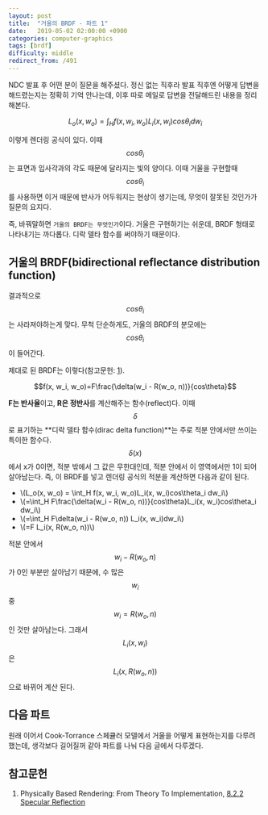 ```yaml
---
layout: post
title:  "거울의 BRDF - 파트 1"
date:   2019-05-02 02:00:00 +0900
categories: computer-graphics
tags: [brdf]
difficulty: middle
redirect_from: /491
---
```

NDC 발표 후 어떤 분이 질문을 해주셨다. 정신 없는 직후라 발표 직후엔 어떻게 답변을 해드렸는지는 정확히 기억 안나는데, 이후 따로 메일로 답변을 전달해드린 내용을 정리해본다.

$$L_o(x, w_o) = \int_H f(x, w_i, w_o)L_i(x, w_i)cos\theta_i dw_i$$

이렇게 렌더링 공식이 있다. 이때 $$cos\theta_i$$는 표면과 입사각과의 각도 때문에 달라지는 빛의 양이다. 이때 거울을 구현할때 $$cos\theta_i$$를 사용하면 이거 때문에 반사가 어두워지는 현상이 생기는데, 무엇이 잘못된 것인가가 질문의 요지다.

즉, 바꿔말하면 `거울의 BRDF는 무엇인가`이다. 거울은 구현하기는 쉬운데, BRDF 형태로 나타내기는 까다롭다. 디락 델타 함수를 써야하기 때문이다.

## 거울의 BRDF(bidirectional reflectance distribution function)

결과적으로 $$cos\theta_i$$는 사라져야하는게 맞다. 무척 단순하게도, 거울의 BRDF의 분모에는 $$cos\theta_i$$이 들어간다.

제대로 된 BRDF는 이렇다(참고문헌: [1][1]).

$$f(x, w_i, w_o)=F\frac{\delta(w_i - R(w_o, n))}{cos\theta}$$

**F는 반사율**이고, **R은 정반사**를 계산해주는 함수(reflect)다. 이때 $$\delta$$로 표기하는 **디락 델타 함수(dirac delta function)**는 주로 적분 안에서만 쓰이는 특이한 함수다. $$\delta(x)$$에서 x가 0이면, 적분 밖에서 그 값은 무한대인데, 적분 안에서 이 영역에서만 1이 되어 살아남는다. 즉, 이 BRDF를 넣고 렌더링 공식의 적분을 계산하면 다음과 같이 된다.

* \\(L_o(x, w_o) = \int_H f(x, w_i, w_o)L_i(x, w_i)cos\theta_i dw_i\\)
* \\(=\int_H F\frac{\delta(w_i - R(w_o, n))}{cos\theta}L_i(x, w_i)cos\theta_i dw_i\\)
* \\(=\int_H F\delta(w_i - R(w_o, n)) L_i(x, w_i)dw_i\\)
* \\(=F L_i(x, R(w_o, n))\\)

적분 안에서 $$w_i - R(w_o, n)$$가 0인 부분만 살아남기 때문에, 수 많은 $$w_i$$ 중 $$w_i = R(w_o, n)$$ 인 것만 살아남는다. 그래서 $$L_i(x, w_i)$$은 $$L_i(x, R(w_o, n))$$으로 바뀌어 계산 된다.

## 다음 파트

원래 이어서 Cook-Torrance 스페큘러 모델에서 거울을 어떻게 표현하는지를 다루려 했는데, 생각보다 길어질꺼 같아 파트를 나눠 다음 글에서 다루겠다.

## 참고문헌

1. Physically Based Rendering: From Theory To Implementation, [8.2.2 Specular Reflection][1]

[1]: http://www.pbr-book.org/3ed-2018/Reflection_Models/Specular_Reflection_and_Transmission.html "Physically Based Rendering: From Theory To Implementation, 8.2.2 Specular Reflection"